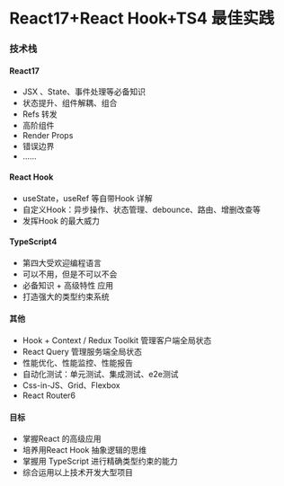# React17+React Hook+TS4 最佳实践



### 技术栈

#### React17

+ JSX 、State、事件处理等必备知识
+ 状态提升、组件解耦、组合
+ Refs 转发
+ 高阶组件
+ Render Props
+ 错误边界
+ ……



#### React Hook

+ useState，useRef 等自带Hook 详解
+ 自定义Hook：异步操作、状态管理、debounce、路由、增删改查等
+ 发挥Hook 的最大威力



#### TypeScript4

+ 第四大受欢迎编程语言
+ 可以不用，但是不可以不会
+ 必备知识 + 高级特性 应用
+ 打造强大的类型约束系统



#### 其他

+ Hook + Context / Redux Toolkit 管理客户端全局状态
+ React Query 管理服务端全局状态
+ 性能优化、性能监控、性能报告
+ 自动化测试：单元测试、集成测试、e2e测试
+ Css-in-JS、Grid、Flexbox
+ React Router6



#### 目标

+ 掌握React 的高级应用
+ 培养用React Hook 抽象逻辑的思维
+ 掌握用 TypeScript 进行精确类型约束的能力
+ 综合运用以上技术开发大型项目

